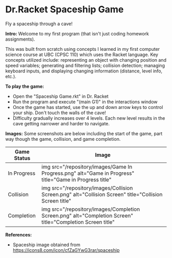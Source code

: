 # Dr.Racket Spaceship Game
Fly a spaceship through a cave!

**Intro:**
Welcome to my first program (that isn't just coding homework assignments).

This was built from scratch using concepts I learned in my first computer science course at UBC (CPSC 110) which uses the Racket language. 
Key concepts utilized include: representing an object with changing position and speed variables; generating and filtering lists; collision detection; managing keyboard inputs, and displaying changing information (distance, level info, etc.).

**To play the game:**
- Open the "Spaceship Game.rkt" in Dr. Racket
- Run the program and execute "(main G1)" in the interactions window
- Once the game has started, use the up and down arrow keys to control your ship. Don't touch the walls of the cave!
- Difficulty gradually increases over 4 levels. Each new level results in the cave getting narrower and harder to navigate.

**Images:**
Some screenshots are below including the start of the game, part way though the game, collision, and game completion.

| Game Status  | Image |
| ------------ | ------|
| In Progress | img src="/repository/images/Game In Progress.png" alt="Game in Progress" title="Game in Progress title"  |
| Collision   | img src="/repository/images/Collision Screen.png" alt="Collision Screen" title="Collision Screen title"  |
| Completion  | img src="/repository/images/Completion Screen.png" alt="Completion Screen" title="Completion Screen title"  |


**References:**
- Spaceship image obtained from https://icons8.com/icon/cfZaGYwG3rar/spaceship
